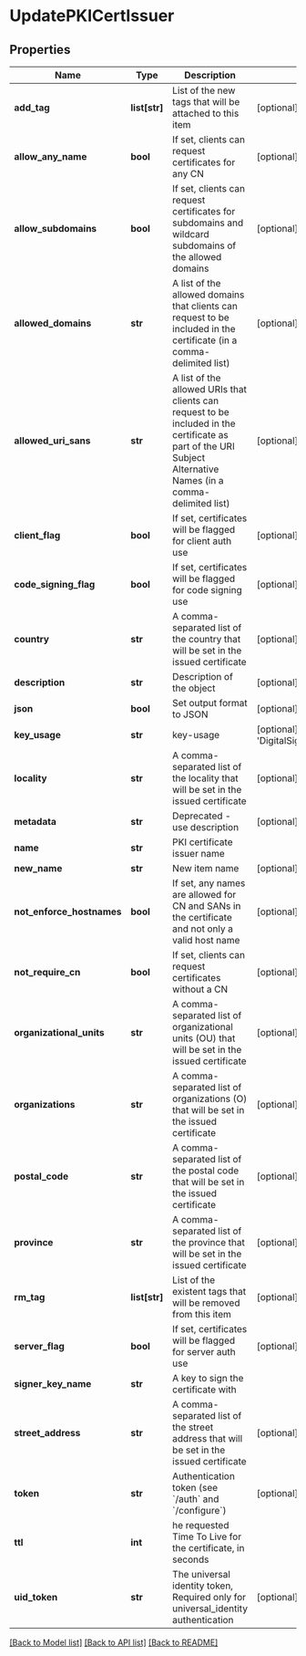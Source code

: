# UpdatePKICertIssuer

## Properties
Name | Type | Description | Notes
------------ | ------------- | ------------- | -------------
**add_tag** | **list[str]** | List of the new tags that will be attached to this item | [optional] 
**allow_any_name** | **bool** | If set, clients can request certificates for any CN | [optional] 
**allow_subdomains** | **bool** | If set, clients can request certificates for subdomains and wildcard subdomains of the allowed domains | [optional] 
**allowed_domains** | **str** | A list of the allowed domains that clients can request to be included in the certificate (in a comma-delimited list) | [optional] 
**allowed_uri_sans** | **str** | A list of the allowed URIs that clients can request to be included in the certificate as part of the URI Subject Alternative Names (in a comma-delimited list) | [optional] 
**client_flag** | **bool** | If set, certificates will be flagged for client auth use | [optional] 
**code_signing_flag** | **bool** | If set, certificates will be flagged for code signing use | [optional] 
**country** | **str** | A comma-separated list of the country that will be set in the issued certificate | [optional] 
**description** | **str** | Description of the object | [optional] 
**json** | **bool** | Set output format to JSON | [optional] [default to False]
**key_usage** | **str** | key-usage | [optional] [default to 'DigitalSignature,KeyAgreement,KeyEncipherment']
**locality** | **str** | A comma-separated list of the locality that will be set in the issued certificate | [optional] 
**metadata** | **str** | Deprecated - use description | [optional] 
**name** | **str** | PKI certificate issuer name | 
**new_name** | **str** | New item name | [optional] 
**not_enforce_hostnames** | **bool** | If set, any names are allowed for CN and SANs in the certificate and not only a valid host name | [optional] 
**not_require_cn** | **bool** | If set, clients can request certificates without a CN | [optional] 
**organizational_units** | **str** | A comma-separated list of organizational units (OU) that will be set in the issued certificate | [optional] 
**organizations** | **str** | A comma-separated list of organizations (O) that will be set in the issued certificate | [optional] 
**postal_code** | **str** | A comma-separated list of the postal code that will be set in the issued certificate | [optional] 
**province** | **str** | A comma-separated list of the province that will be set in the issued certificate | [optional] 
**rm_tag** | **list[str]** | List of the existent tags that will be removed from this item | [optional] 
**server_flag** | **bool** | If set, certificates will be flagged for server auth use | [optional] 
**signer_key_name** | **str** | A key to sign the certificate with | 
**street_address** | **str** | A comma-separated list of the street address that will be set in the issued certificate | [optional] 
**token** | **str** | Authentication token (see &#x60;/auth&#x60; and &#x60;/configure&#x60;) | [optional] 
**ttl** | **int** | he requested Time To Live for the certificate, in seconds | 
**uid_token** | **str** | The universal identity token, Required only for universal_identity authentication | [optional] 

[[Back to Model list]](../README.md#documentation-for-models) [[Back to API list]](../README.md#documentation-for-api-endpoints) [[Back to README]](../README.md)


